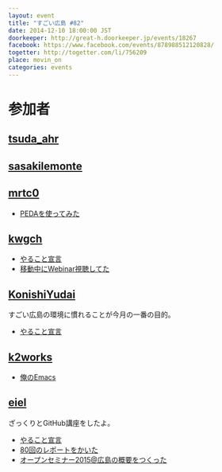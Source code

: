 ```yaml
---
layout: event
title: "すごい広島 #82"
date: 2014-12-10 18:00:00 JST
doorkeeper: http://great-h.doorkeeper.jp/events/18267
facebook: https://www.facebook.com/events/878988512120828/
togetter: http://togetter.com/li/756209
place: movin_on
categories: events
---
```


# 参加者

## [tsuda_ahr](http://twitter.com/tsuda_ahr)


## [sasakilemonte](https://github.com/sasakilemonte)


## [mrtc0](http://twitter.com/mrtc0)

* [PEDAを使ってみた](https://gist.github.com/mrt-k/8de4fd4aa741e6c02bf7)


## [kwgch](https://github.com/kwgch)

* [やること宣言](https://github.com/great-h/great-h.github.io/issues/1406)
* [移動中にWebinar視聴してた](http://kwgch.github.io/blog/2014/12/17/great-h/)


## [KonishiYudai](http://twitter.com/KonishiYudai)

すごい広島の環境に慣れることが今月の一番の目的。

* [やること宣言](https://github.com/great-h/great-h.github.io/issues/1403 "やること宣言")


## [k2works](https://github.com/k2works)

* [俺のEmacs](https://github.com/k2works/emacs-env)


## [eiel](http://eiel.info/)

ざっくりとGitHub講座をしたよ。

* [やること宣言](http://osh-web.github.io/2015/)
* [80回のレポートをかいた](https://www.facebook.com/great.hiroshima/posts/490134084462575)
* [オープンセミナー2015@広島の概要をつくった](http://osh-web.github.io/2015/)
